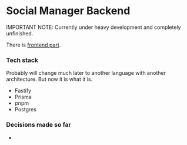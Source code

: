 # Social Manager Backend

IMPORTANT NOTE: Currently under heavy development and completely unfinished.

There is [frontend part](https://github.com/Leniorko/social-manger-frontend).

### Tech stack
Probably will change much later to another language with another architecture. But now it is what it is.
- Fastify
- Prisma
- pnpm
- Postgres

### Decisions made so far
-